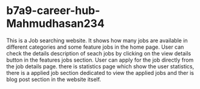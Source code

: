 # b7a9-career-hub-Mahmudhasan234
This is a Job searching website. It shows how many jobs are available in different categories and some feature jobs in the home page. User can check the details description of seach jobs by clicking on the view details button in the  features jobs section. User can apply for the job directly from the job details page. there is statistics page which show the user statistics, there is a applied job section dedicated to view the applied jobs and ther is blog post section in the website itself.